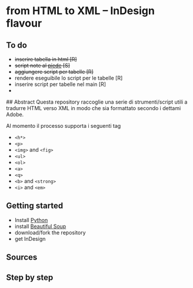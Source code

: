 from HTML to XML – InDesign flavour
=============================

## To do
* ~~inserire tabella in html [R]~~
* ~~script note al [piede](http://www.indiscripts.com/post/2010/04/refoot-convert-markup-text-into-indesign-footnotes "Title") [S]~~
* ~~aggiungere script per tabelle [R]~~
* rendere eseguibile lo script per le tabelle [R]
* inserire script per tabelle nel main [R]
* 


## Abstract
Questa repository raccoglie una serie di strumenti/script utili a tradurre HTML verso XML in modo che sia formattato secondo i dettami Adobe.

Al momento il processo supporta i seguenti tag

* `<h*>`
* `<p>`
* `<img>` and `<fig>`
* `<ul>`
* `<ol>`
* `<a>`
* `<q>`
* `<b>` and `<strong>`
* `<i>` and `<em>`


## Getting started
* Install [Python](https://www.python.org/)
* install [Beautiful Soup](http://www.crummy.com/software/BeautifulSoup/)
* download/fork the repository
* get InDesign

## Sources

## Step by step
